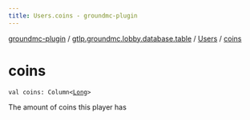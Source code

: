 ```yaml
---
title: Users.coins - groundmc-plugin
---
```


[groundmc-plugin](../../index.html) / [gtlp.groundmc.lobby.database.table](../index.html) / [Users](index.html) / [coins](.)

# coins

`val coins: Column<`[`Long`](https://kotlinlang.org/api/latest/jvm/stdlib/kotlin/-long/index.html)`>`

The amount of coins this player has

